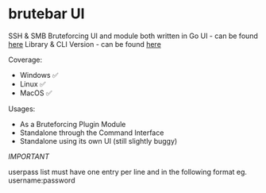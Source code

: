 # brutebar UI
SSH & SMB Bruteforcing
UI and module both written in Go
UI - can be found <a href="https://github.com/whiterabb17/brutebar-ui">here</a>
Library & CLI Version - can be found <a href="https://github.com/whiterabb17/brutebar">here</a>

Coverage:
- Windows ✅
- Linux   ✅
- MacOS   ✅

Usages:
- As a Bruteforcing Plugin Module
- Standalone through the Command Interface
- Standalone using its own UI (still slightly buggy)

*IMPORTANT*

userpass list must have one entry per line and in the following format
eg. username:password




